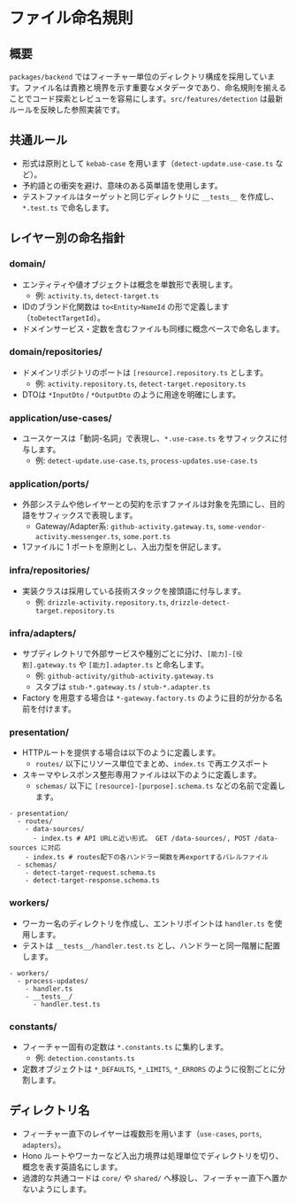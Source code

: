 # ファイル命名規則

## 概要

`packages/backend` ではフィーチャー単位のディレクトリ構成を採用しています。ファイル名は責務と境界を示す重要なメタデータであり、命名規則を揃えることでコード探索とレビューを容易にします。`src/features/detection` は最新ルールを反映した参照実装です。

## 共通ルール

- 形式は原則として `kebab-case` を用います（`detect-update.use-case.ts` など）。
- 予約語との衝突を避け、意味のある英単語を使用します。
- テストファイルはターゲットと同じディレクトリに `__tests__` を作成し、`*.test.ts` で命名します。

## レイヤー別の命名指針

### domain/

- エンティティや値オブジェクトは概念を単数形で表現します。
  - 例: `activity.ts`, `detect-target.ts`
- IDのブランド化関数は `to<Entity>NameId` の形で定義します（`toDetectTargetId`）。
- ドメインサービス・定数を含むファイルも同様に概念ベースで命名します。

### domain/repositories/

- ドメインリポジトリのポートは `[resource].repository.ts` とします。
  - 例: `activity.repository.ts`, `detect-target.repository.ts`
- DTOは `*InputDto` / `*OutputDto` のように用途を明確にします。

### application/use-cases/

- ユースケースは「動詞-名詞」で表現し、`*.use-case.ts` をサフィックスに付与します。
  - 例: `detect-update.use-case.ts`, `process-updates.use-case.ts`

### application/ports/

- 外部システムや他レイヤーとの契約を示すファイルは対象を先頭にし、目的語をサフィックスで表現します。
  - Gateway/Adapter系: `github-activity.gateway.ts`, `some-vendor-activity.messenger.ts`, `some.port.ts`
- 1ファイルに 1 ポートを原則とし、入出力型を併記します。

### infra/repositories/

- 実装クラスは採用している技術スタックを接頭語に付与します。
  - 例: `drizzle-activity.repository.ts`, `drizzle-detect-target.repository.ts`

### infra/adapters/

- サブディレクトリで外部サービスや種別ごとに分け、`[能力]-[役割].gateway.ts` や `[能力].adapter.ts` と命名します。
  - 例: `github-activity/github-activity.gateway.ts`
  - スタブは `stub-*.gateway.ts` / `stub-*.adapter.ts`
- Factory を用意する場合は `*-gateway.factory.ts` のように目的が分かる名前を付けます。

### presentation/

- HTTPルートを提供する場合は以下のように定義します。
  - `routes/` 以下にリソース単位でまとめ、`index.ts` で再エクスポート
- スキーマやレスポンス整形専用ファイルは以下のように定義します。
  - `schemas/` 以下に `[resource]-[purpose].schema.ts` などの名前で定義します。

```
- presentation/
  - routes/
    - data-sources/
      - index.ts # API URLと近い形式。 GET /data-sources/, POST /data-sources に対応
    - index.ts # routes配下の各ハンドラー関数を再exportするバレルファイル
  - schemas/
    - detect-target-request.schema.ts
    - detect-target-response.schema.ts
```

### workers/

- ワーカー名のディレクトリを作成し、エントリポイントは `handler.ts` を使用します。
- テストは `__tests__/handler.test.ts` とし、ハンドラーと同一階層に配置します。

```
- workers/
  - process-updates/
    - handler.ts
    - __tests__/
      - handler.test.ts
```

### constants/

- フィーチャー固有の定数は `*.constants.ts` に集約します。
  - 例: `detection.constants.ts`
- 定数オブジェクトは `*_DEFAULTS`, `*_LIMITS`, `*_ERRORS` のように役割ごとに分割します。

## ディレクトリ名

- フィーチャー直下のレイヤーは複数形を用います（`use-cases`, `ports`, `adapters`）。
- Hono ルートやワーカーなど入出力境界は処理単位でディレクトリを切り、概念を表す英語名にします。
- 過渡的な共通コードは `core/` や `shared/` へ移設し、フィーチャー直下へ置かないようにします。
